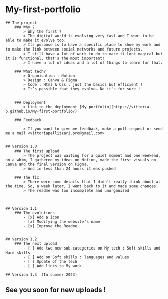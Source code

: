 # My-first-portfolio

    ## The project
    	### Why ?
    		> Why the first ?
    		> The digital world is evolving very fast and I want to be able to make it evolve too.
    		> Its purpose is to have a specific place to show my work and to make the link between social networks and future projects.
    		> I still have a lot of work to do to make it look magical but it is functional, that's the most important!
    		> I have a lot of ideas and a lot of things to learn for that.

    	### What tech?
    		> Organisation : Notion
    		> Design : Canva & Figma
    		> Code : Html & Css : just the basics but efficient !
    		> It’s possible that they evolve… No it's for sure !


    	### Deployment
    		> Link to the deployment [My portfolio](https://vittoria-p.github.io/My-first-portfolio/)

    	### Feedback

    		> If you want to give me feedback, make a pull request or send me a mail <vittoriapellizzari.pro@gmail.com>


    ## Version 1.0
    	### The first upload
    		> The project was waiting for a quiet moment and one weekend, on a whim, I gathered my ideas on Notion, made the first visuals on Canva and the final version on Figma.
    		> And in less than 24 hours it was pushed

    	### The fix
    		> There were some details that I didn't really think about at the time. So, a week later, I went back to it and made some changes.
    		> The readme was too incomplete and unorganized



    ## Version 1.1
    	### The evolutions
    		- [x] Add a icon
    		- [x] Modifying the website's name
    		- [x] Improve the Readme


    ## Version 1.2
    	### The next upload
    		- [ ] Add two new sub-categories on My tech : Soft skills and Hard skills
    		- [ ] Add on Soft skills : languages and values
    		- [ ] Update of the tech
    		- [ ] Add links to My work

    ## Version 1.3  (In summer 2023)

## See you soon for new uploads !
